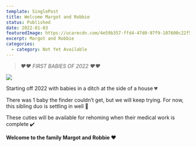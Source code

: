 ```yaml
---
template: SinglePost
title: Welcome Margot and Robbie
status: Published
date: 2022-01-03
featuredImage: https://ucarecdn.com/4e59b357-ffd4-47d0-97f9-107600c22f55/-/crop/526x439/0,98/-/preview/
excerpt: Margot and Robbie
categories:
  - category: Not Yet Available
---
```

> *❤️❤️ FIRST BABIES OF 2022 ❤️❤️*

![](https://ucarecdn.com/2edf04b6-1eda-49e4-9ce6-ad3f06072f36/)

Starting off 2022 with babies in a ditch at the side of a house 💔

There was 1 baby the finder couldn’t get, but we will keep trying. For now, this sibling duo is settling in well 🥰

These cuties will be available for rehoming when their medical work is complete ✔️

**Welcome to the family Margot and Robbie ❤️**